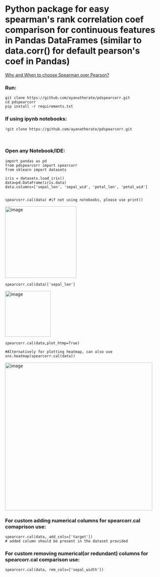 
# Python package for easy spearman's rank correlation coef comparison for continuous features in Pandas DataFrames (similar to data.corr() for default pearson's coef in Pandas) 

<a href='https://stats.stackexchange.com/questions/8071/how-to-choose-between-pearson-and-spearman-correlation'> Why and When to choose Spearman over Pearson? </a> 

<h3>Run: </h3>

```
git clone https://github.com/ayanatherate/pdspearcorr.git
cd pdspearcorr 
pip install -r requirements.txt
```

<h3> If using ipynb notebooks:</h3>


```
!git clone https://github.com/ayanatherate/pdspearcorr.git

```



<br>
<h3>Open any Notebook/IDE: </h3>

```
import pandas as pd
from pdspearcorr import spearcorr
from sklearn import datasets

iris = datasets.load_iris()
data=pd.DataFrame(iris.data)
data.columns=['sepal_len', 'sepal_wid', 'petal_len', 'petal_wid']


spearcorr.cal(data) #if not using notebooks, please use print()
```
<img width="233" alt="image" src="https://user-images.githubusercontent.com/59755186/194780467-953738b6-760f-45dc-81f1-82b1fead00c7.png">

```
spearcorr.cal(data)['sepal_len']

```
<img width="149" alt="image" src="https://user-images.githubusercontent.com/59755186/194780556-b233ce49-0788-4c54-bff7-739518ff94e0.png">

```
spearcorr.cal(data,plot_htmp=True)

#Alternatively for plotting heatmap, can also use sns.heatmap(spearcorr.cal(data))

```
<img width="481" alt="image" src="https://user-images.githubusercontent.com/59755186/194782414-f2341565-cd0e-4c12-81dc-9c2ab8cafc2d.png">


<h3> For custom adding numerical columns for spearcorr.cal comaprison use: </h3>

```
spearcorr.cal(data, add_cols=['target'])
# added column should be present in the dataset provided 

```
<h3> For custom removing numerical(or redundant) columns for spearcorr.cal comparison use: </h3>

```
spearcorr.cal(data, rem_cols=['sepal_width'])

```





